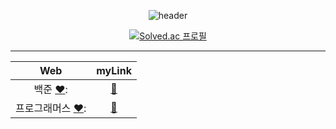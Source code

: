 <div align=center>

![header](https://capsule-render.vercel.app/api?type=waving&color=auto&height=150&section=header&text=ALGORITHM%20🌱&fontSize=40&fontColor=392f31)  

[![Solved.ac 프로필](http://mazassumnida.wtf/api/v2/generate_badge?boj=rlaxogus505)](https://solved.ac/rlaxogus505/)

<hr>

| Web | myLink                          |
| :--: | :--------------------------: |
| 백준           [❤️](https://www.acmicpc.net/): | [🤍](./Baekjoon) |
| 프로그래머스   [❤️](https://programmers.co.kr/): | [🤍](./Programmers) |
  
</div>